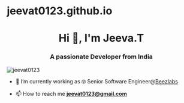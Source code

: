 # jeevat0123.github.io

<h1 align="center">Hi 👋, I'm Jeeva.T</h1>
<h3 align="center">A passionate Developer from India</h3>

<p align="left"> <img src="https://komarev.com/ghpvc/?username=jeevat0123&label=Profile%20views&color=0e75b6&style=flat" alt="jeevat0123" /> </p>

- 🔭 I’m currently working as 🤓 Senior Software Engineer@<a href="https://www.beezlabs.com/">Beezlabs</a>

- 📫 How to reach me **jeevat0123@gmail.com**
